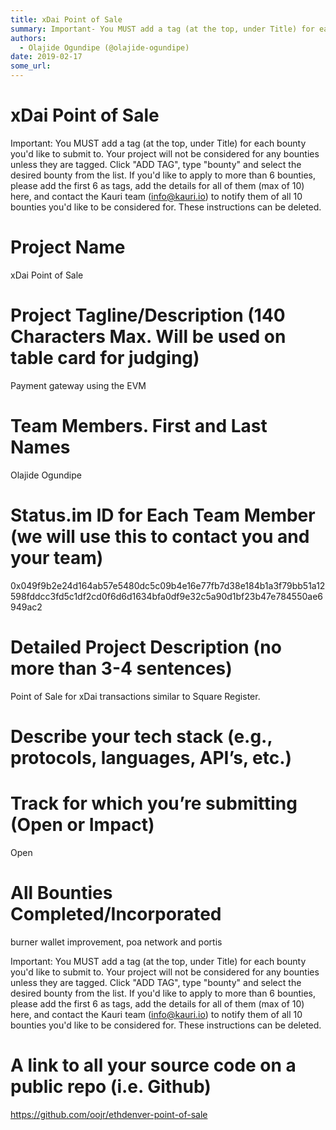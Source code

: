 ```yaml
---
title: xDai Point of Sale
summary: Important- You MUST add a tag (at the top, under Title) for each bounty youd like to submit to. Your project will not be considered for any bounties unless they are tagged. Click ADD TAG, type bounty and select the desired bounty from the list. If youd like to apply to more than 6 bounties, please add the first 6 as tags, add the details for all of them (max of 10) here, and contact the Kauri team (info@kauri.io) to notify them of all 10 bounties youd like to be considered for. These instruction
authors:
  - Olajide Ogundipe (@olajide-ogundipe)
date: 2019-02-17
some_url: 
---
```


# xDai Point of Sale


Important: You MUST add a tag (at the top, under Title) for each bounty you'd like to submit to. Your project will not be considered for any bounties unless they are tagged. Click "ADD TAG", type  "bounty" and select the desired bounty from the list. If you'd like to apply to more than 6 bounties, please add the first 6 as tags, add the details for all of them (max of 10) here, and contact the Kauri team (info@kauri.io) to notify them of all 10 bounties you'd like to be considered for. These instructions can be deleted.

# Project Name
xDai Point of Sale

# Project Tagline/Description (140 Characters Max. Will be used on table card for judging)
Payment gateway using the EVM

# Team Members. First and Last Names
Olajide Ogundipe


# Status.im ID for Each Team Member (we will use this to contact you and your team)
0x049f9b2e24d164ab57e5480dc5c09b4e16e77fb7d38e184b1a3f79bb51a12598fddcc3fd5c1df2cd0f6d6d1634bfa0df9e32c5a90d1bf23b47e784550ae6949ac2

# Detailed Project Description (no more than 3-4 sentences)
Point of Sale for xDai transactions similar to Square Register.

# Describe your tech stack (e.g., protocols, languages, API’s, etc.)


# Track for which you’re submitting (Open or Impact)
Open

# All Bounties Completed/Incorporated
burner wallet improvement, poa network and portis

Important: You MUST add a tag (at the top, under Title) for each bounty you'd like to submit to. Your project will not be considered for any bounties unless they are tagged. Click "ADD TAG", type  "bounty" and select the desired bounty from the list. If you'd like to apply to more than 6 bounties, please add the first 6 as tags, add the details for all of them (max of 10) here, and contact the Kauri team (info@kauri.io) to notify them of all 10 bounties you'd like to be considered for. These instructions can be deleted.

# A link to all your source code on a public repo (i.e. Github)
https://github.com/oojr/ethdenver-point-of-sale




